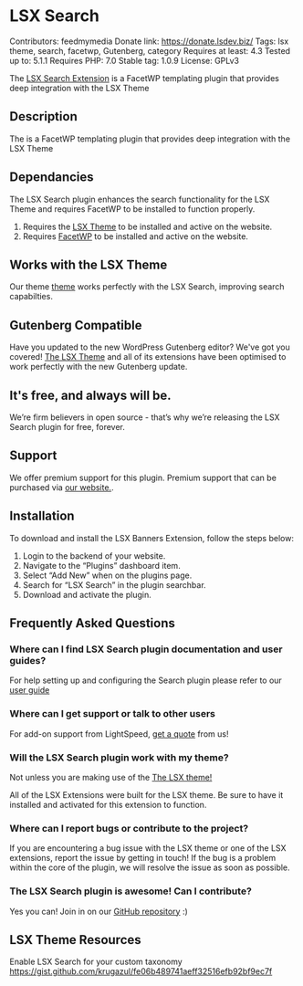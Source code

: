# LSX Search
Contributors: feedmymedia
Donate link: https://donate.lsdev.biz/
Tags: lsx theme, search, facetwp, Gutenberg, category
Requires at least: 4.3
Tested up to: 5.1.1
Requires PHP: 7.0
Stable tag: 1.0.9
License: GPLv3

The [LSX Search Extension](https://lsx.lsdev.biz/extensions/lsx-search/) is a FacetWP templating plugin that provides deep integration with the LSX Theme

## Description

The is a FacetWP templating plugin that provides deep integration with the LSX Theme

## Dependancies

The LSX Search plugin enhances the search functionality for the LSX Theme and requires FacetWP to be installed to function properly.

1. Requires the [LSX Theme](https://lsx.lsdev.biz/) to be installed and active on the website.
2. Requires [FacetWP](https://facetwp.com/) to be installed and active on the website.

## Works with the LSX Theme
Our theme [theme](https://lsx.lsdev.biz/) works perfectly with the LSX Search, improving search capabilties.

## Gutenberg Compatible
Have you updated to the new WordPress Gutenberg editor? We've got you covered! [The LSX Theme](https://lsx.lsdev.biz/) and all of its extensions have been optimised to work perfectly with the new Gutenberg update. 

## It's free, and always will be.
We’re firm believers in open source - that’s why we’re releasing the LSX Search plugin for free, forever.

## Support
We offer premium support for this plugin. Premium support that can be purchased via [our website.](https://www.lsdev.biz/services/support/).

## Installation
To download and install the LSX Banners Extension, follow the steps below:

1. Login to the backend of your website.
2. Navigate to the “Plugins” dashboard item.
3. Select “Add New” when on the plugins page.
4. Search for “LSX Search” in the plugin searchbar.
5. Download and activate the plugin.

## Frequently Asked Questions
### Where can I find LSX Search plugin documentation and user guides?
For help setting up and configuring the Search plugin please refer to our [user guide](https://www.lsdev.biz/documentation/lsx/search-extension/)

### Where can I get support or talk to other users
For add-on support from LightSpeed, [get a quote](https://www.lsdev.biz/contact-us/) from us!

### Will the LSX Search plugin work with my theme?
Not unless you are making use of the [The LSX theme!](https://lsx.lsdev.biz/) 

All of the LSX Extensions were built for the LSX theme. Be sure to have it installed and activated for this extension to function. 

### Where can I report bugs or contribute to the project?
If you are encountering a bug issue with the LSX theme or one of the LSX extensions, report the issue by getting in touch! If the bug is a problem within the core of the plugin, we will resolve the issue as soon as possible. 

### The LSX Search plugin is awesome! Can I contribute?
Yes you can! Join in on our [GitHub repository](https://github.com/lightspeeddevelopment/lsx-search) :)

## LSX Theme Resources

Enable LSX Search for your custom taxonomy
https://gist.github.com/krugazul/fe06b489741aeff32516efb92bf9ec7f
